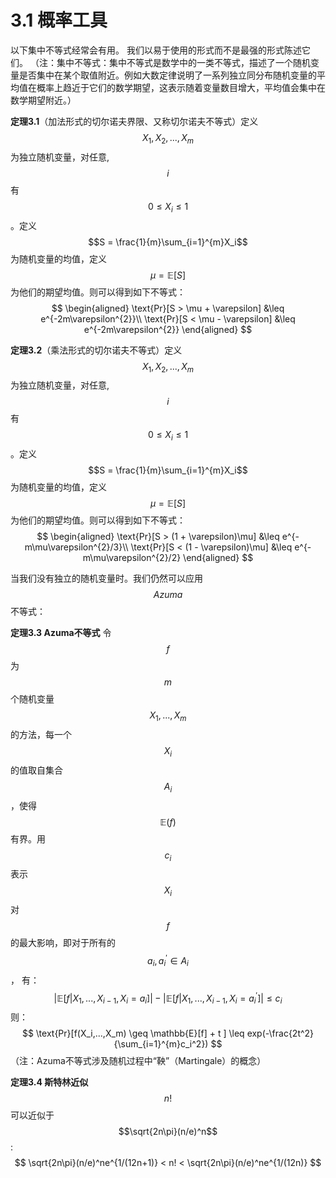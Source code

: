 # 3.1 概率工具

以下集中不等式经常会有用。 我们以易于使用的形式而不是最强的形式陈述它们。
（注：集中不等式：集中不等式是数学中的一类不等式，描述了一个随机变量是否集中在某个取值附近。例如大数定律说明了一系列独立同分布随机变量的平均值在概率上趋近于它们的数学期望，这表示随着变量数目增大，平均值会集中在数学期望附近。）

**定理3.1**（加法形式的切尔诺夫界限、又称切尔诺夫不等式）定义 $$X_1,X_2 ,...,X_m$$ 为独立随机变量，对任意,$$i$$ 有 $$0\leq X_i \leq 1$$ 。定义 $$S = \frac{1}{m}\sum_{i=1}^{m}X_i$$ 为随机变量的均值，定义 $$\mu = \mathbb{E}[S]$$ 为他们的期望均值。则可以得到如下不等式：
$$
\begin{aligned}
    \text{Pr}[S > \mu + \varepsilon] &\leq e^{-2m\varepsilon^{2}}\\
    \text{Pr}[S < \mu - \varepsilon] &\leq e^{-2m\varepsilon^{2}}   
\end{aligned}
$$

**定理3.2**（乘法形式的切尔诺夫不等式）定义 $$X_1,X_2 ,...,X_m$$ 为独立随机变量，对任意,$$i$$ 有 $$0\leq X_i \leq 1$$ 。定义 $$S = \frac{1}{m}\sum_{i=1}^{m}X_i$$ 为随机变量的均值，定义 $$\mu = \mathbb{E}[S]$$ 为他们的期望均值。则可以得到如下不等式：
$$
\begin{aligned}
    \text{Pr}[S > (1 + \varepsilon)\mu] &\leq e^{-m\mu\varepsilon^{2}/3}\\
    \text{Pr}[S < (1 - \varepsilon)\mu] &\leq e^{-m\mu\varepsilon^{2}/2}  
\end{aligned}
$$

当我们没有独立的随机变量时。我们仍然可以应用 $$Azuma$$ 不等式：

**定理3.3 Azuma不等式** 令 $$f$$ 为 $$m$$ 个随机变量 $$X_1,...,X_m$$ 的方法，每一个 $$X_i$$ 的值取自集合 $$A_i$$ ，使得 $$\mathbb{E}(f)$$ 有界。用 $$c_i$$ 表示 $$X_i$$ 对 $$f$$ 的最大影响，即对于所有的 $$a_i,a_i^{\prime} \in A_i$$， 有：
$$
|\mathbb{E}[f|X_1,...,X_{i-1},X_i=a_i]|-|\mathbb{E}[f|X_1,...,X_{i-1},X_i=a_i^\prime]| \leq c_i
$$
则：
$$
\text{Pr}[f(X_i,...,X_m) \geq \mathbb{E}[f] + t ] \leq exp(-\frac{2t^2}{\sum_{i=1}^{m}c_i^2})
$$
（注：Azuma不等式涉及随机过程中“鞅”（Martingale）的概念）

**定理3.4 斯特林近似** $$n!$$ 可以近似于 $$\sqrt{2n\pi}(n/e)^n$$:
$$
\sqrt{2n\pi}(n/e)^ne^{1/(12n+1)} < n! < \sqrt{2n\pi}(n/e)^ne^{1/(12n)}
$$